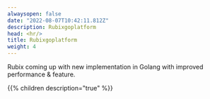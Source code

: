 ```yaml
---
alwaysopen: false
date: "2022-08-07T10:42:11.812Z"
description: Rubixgoplatform
head: <hr/>
title: Rubixgoplatform
weight: 4
---
```


Rubix coming up with new implementation in Golang with improved performance & feature.

{{% children description="true"   %}}